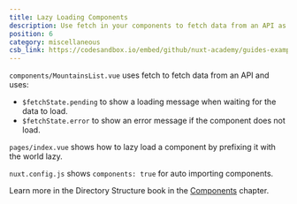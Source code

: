 ```yaml
---
title: Lazy Loading Components
description: Use fetch in your components to fetch data from an API as well as auto importing and lazy loading components
position: 6
category: miscellaneous
csb_link: https://codesandbox.io/embed/github/nuxt-academy/guides-examples/tree/master/04_directory_structure/03_components
---
```


<example-intro></example-intro>

`components/MountainsList.vue` uses fetch to fetch data from an API and uses:

- `$fetchState.pending` to show a loading message when waiting for the data to load.
- `$fetchState.error` to show an error message if the component does not load.

`pages/index.vue` shows how to lazy load a component by prefixing it with the world lazy.

`nuxt.config.js` shows `components: true` for auto importing components.

<base-alert type="next">

Learn more in the Directory Structure book in the [Components](/guides/directory-structure/components) chapter.

</base-alert>

<code-sandbox :src="csb_link"></code-sandbox>
